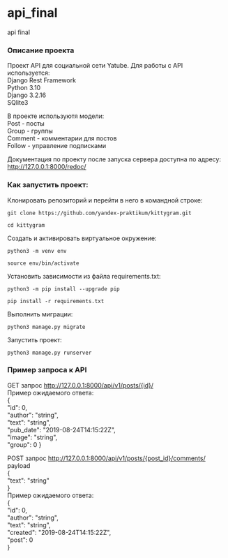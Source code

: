 # api_final
api final

### Описание проекта

Проект API для социальной сети Yatube.
Для работы с API используeтся:  
Django Rest Framework  
Python 3.10  
Django 3.2.16  
SQlite3
  
В проекте используютя модели:  
Post -  посты  
Group - группы  
Comment - комментарии для постов  
Follow -  управление подписками  

Документация по проекту после запуска сервера доступна по адресу:  
http://127.0.0.1:8000/redoc/  


### Как запустить проект:

Клонировать репозиторий и перейти в него в командной строке:

```
git clone https://github.com/yandex-praktikum/kittygram.git
```

```
cd kittygram
```

Cоздать и активировать виртуальное окружение:

```
python3 -m venv env
```

```
source env/bin/activate
```

Установить зависимости из файла requirements.txt:

```
python3 -m pip install --upgrade pip
```

```
pip install -r requirements.txt
```

Выполнить миграции:

```
python3 manage.py migrate
```

Запустить проект:

```
python3 manage.py runserver
```

### Пример запроса к API

GET запрос http://127.0.0.1:8000/api/v1/posts/{id}/  
Пример ожидаемого ответа:  
{  
"id": 0,  
"author": "string",  
"text": "string",  
"pub_date": "2019-08-24T14:15:22Z",  
"image": "string",  
"group": 0
}

POST запрос http://127.0.0.1:8000/api/v1/posts/{post_id}/comments/  
payload  
{  
"text": "string"  
}  
Пример ожидаемого ответа:  
{  
"id": 0,  
"author": "string",  
"text": "string",  
"created": "2019-08-24T14:15:22Z",  
"post": 0  
}
